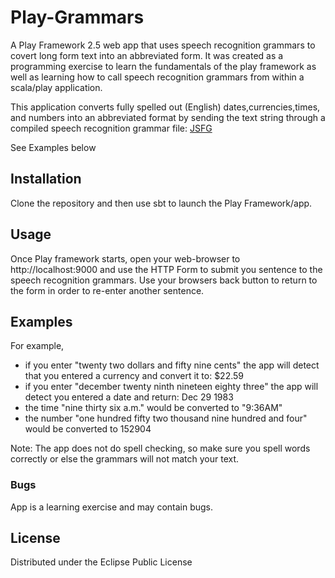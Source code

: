 # Play-Grammars
A Play Framework 2.5 web app that uses speech recognition grammars to covert long form text into an abbreviated form.
It was created as a programming exercise to learn the fundamentals of the play framework as well as learning how to call
speech recognition grammars from within a scala/play application.

This application converts fully spelled out (English) dates,currencies,times, and numbers into an abbreviated format by 
sending the text string through a compiled speech recognition grammar file: [JSFG](https://www.w3.org/TR/jsgf/)

See Examples below
  

## Installation
Clone the repository and then use sbt to launch the Play Framework/app.

## Usage
Once Play framework starts, open your web-browser to http://localhost:9000 and use the HTTP Form to submit you sentence
 to the speech recognition grammars. Use your browsers back button to return to the form in order to re-enter another
 sentence.


## Examples

For example, 
* if you enter "twenty two dollars and fifty nine cents" the app will detect that you entered a currency and convert it 
to: $22.59
* if you enter "december twenty ninth nineteen eighty three" the app will detect you entered a date and return:
Dec 29 1983
* the time "nine thirty six a.m." would be converted to "9:36AM"
* the number "one hundred fifty two thousand nine hundred and four" would be converted to 152904

Note: The app does not do spell checking, so make sure you spell words correctly or else the grammars will not match 
your text.

### Bugs 
App is a learning exercise and may contain bugs.

## License
Distributed under the Eclipse Public License